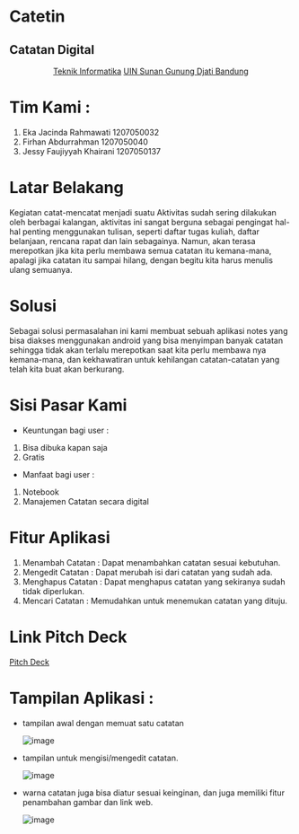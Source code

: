 # Catetin
## Catatan Digital

<p align="center">
  <a href="http://if.uinsgd.ac.id/">Teknik Informatika</a> <a href="https://uinsgd.ac.id/">UIN Sunan Gunung Djati Bandung</a>
<p>

# Tim Kami :
1. Eka Jacinda Rahmawati        1207050032
2. Firhan Abdurrahman           1207050040
3. Jessy Faujiyyah Khairani     1207050137

# Latar Belakang
Kegiatan catat-mencatat menjadi suatu Aktivitas sudah sering dilakukan oleh berbagai kalangan, aktivitas ini sangat berguna sebagai pengingat hal-hal penting menggunakan tulisan, seperti daftar tugas kuliah, daftar belanjaan, rencana rapat dan lain sebagainya. Namun, akan terasa merepotkan jika kita perlu membawa semua catatan itu kemana-mana, apalagi jika catatan itu sampai hilang, dengan begitu kita harus menulis ulang semuanya.

# Solusi
Sebagai solusi permasalahan ini kami membuat sebuah aplikasi notes yang bisa diakses menggunakan android yang bisa menyimpan banyak catatan sehingga tidak akan terlalu merepotkan saat kita perlu membawa nya kemana-mana, dan kekhawatiran untuk kehilangan catatan-catatan yang telah kita buat akan berkurang.

# Sisi Pasar Kami
* Keuntungan bagi user :
1. Bisa dibuka kapan saja
2. Gratis 
* Manfaat bagi user :
1. Notebook
2. Manajemen Catatan secara digital

# Fitur Aplikasi 
1. Menambah Catatan : Dapat menambahkan catatan sesuai kebutuhan.
2. Mengedit Catatan : Dapat merubah isi dari catatan yang sudah ada.
3. Menghapus Catatan : Dapat menghapus catatan yang sekiranya sudah tidak diperlukan.
4. Mencari Catatan : Memudahkan untuk menemukan catatan yang dituju.

# Link Pitch Deck 
[Pitch Deck](https://docs.google.com/presentation/d/1xsNxKwRVl9zNbbddaPd92Kai4BlISQ0c/edit?usp=sharing&ouid=107036395810341537604&rtpof=true&sd=true) 

# Tampilan Aplikasi :
- tampilan awal dengan memuat satu catatan
  
  ![image](https://user-images.githubusercontent.com/96488216/210119231-08143908-b28e-44f7-8a6c-78ea1fbdca17.png)
- tampilan untuk mengisi/mengedit catatan.
  
  ![image](https://user-images.githubusercontent.com/96488216/210119249-964b397f-775c-4a7a-aed9-796a89b1a7d2.png)
- warna catatan juga bisa diatur sesuai keinginan, dan juga memiliki fitur penambahan gambar dan link web.
  
  ![image](https://user-images.githubusercontent.com/96488216/210119267-31475857-bb02-42c7-b051-357a09150bea.png)


